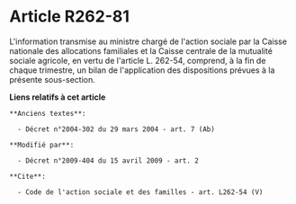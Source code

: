 # Article R262-81

L'information transmise au ministre chargé de l'action sociale par la Caisse nationale des allocations familiales et la
Caisse centrale de la mutualité sociale agricole, en vertu de l'article L. 262-54, comprend, à la fin de chaque trimestre, un
bilan de l'application des dispositions prévues à la présente sous-section.

**Liens relatifs à cet article**

	**Anciens textes**:

	  - Décret n°2004-302 du 29 mars 2004 - art. 7 (Ab)

	**Modifié par**:

	  - Décret n°2009-404 du 15 avril 2009 - art. 2

	**Cite**:

	  - Code de l'action sociale et des familles - art. L262-54 (V)
